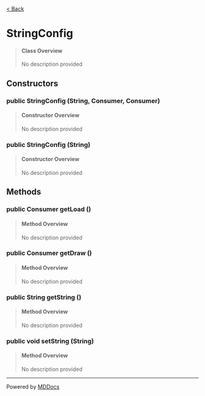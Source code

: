[< Back](../README.md)
# StringConfig #
>#### Class Overview ####
>No description provided
## Constructors ##
### public StringConfig (String, Consumer, Consumer) ###
>#### Constructor Overview ####
>No description provided
>
### public StringConfig (String) ###
>#### Constructor Overview ####
>No description provided
>
## Methods ##
### public Consumer getLoad () ###
>#### Method Overview ####
>No description provided
>
### public Consumer getDraw () ###
>#### Method Overview ####
>No description provided
>
### public String getString () ###
>#### Method Overview ####
>No description provided
>
### public void setString (String) ###
>#### Method Overview ####
>No description provided
>

---
Powered by [MDDocs](https://github.com/VRCube/MDDocs)
